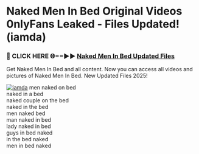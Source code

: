 # Naked Men In Bed Original Videos 0nlyFans Leaked - Files Updated! (iamda)

<h3>🔴 CLICK HERE 🌐==►► <a href="https://tinyurl.com/yckcrads" rel="nofollow">Naked Men In Bed Updated Files</a></h3>

Get Naked Men In Bed and all content. Now you can access all videos and pictures of Naked Men In Bed. New Updated Files 2025!

[![iamda](https://i.imgur.com/hpKpOFt.gif)](https://tinyurl.com/yckcrads)
men naked on bed<br>
naked in a bed<br>
naked couple on the bed<br>
naked in the bed<br>
men naked bed<br>
man naked in bed<br>
lady naked in bed<br>
guys in bed naked<br>
in the bed naked<br>
men in bed naked